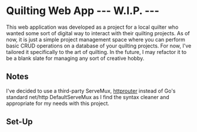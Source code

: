 # Quilting Web App --- W.I.P. ---

This web application was developed as a project for a local quilter who wanted some sort of digital way to interact with their quilting projects. As of now, it is just a simple project management space where you can perform basic CRUD operations on a database of your quilting projects. For now, I've tailored it specifically to the art of quilting. In the future, I may refactor it to be a blank slate for managing any sort of creative hobby.

## Notes

I've decided to use a third-party ServeMux, [httprouter](https://godoc.org/github.com/julienschmidt/httprouter) instead of Go's standard net/http DefaultServeMux as I find the syntax cleaner and appropriate for my needs with this project. 

## Set-Up

